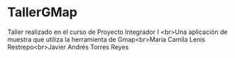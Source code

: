 # TallerGMap
Taller realizado en el curso de Proyecto Integrador I &lt;br>Una aplicación de muestra que utiliza la herramienta de Gmap&lt;br>Maria Camila Lenis Restrepo&lt;br>Javier Andrés Torres Reyes
